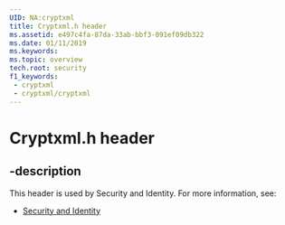 ```yaml
---
UID: NA:cryptxml
title: Cryptxml.h header
ms.assetid: e497c4fa-87da-33ab-bbf3-091ef09db322
ms.date: 01/11/2019
ms.keywords: 
ms.topic: overview
tech.root: security
f1_keywords:
 - cryptxml
 - cryptxml/cryptxml
---
```


# Cryptxml.h header


## -description

This header is used by Security and Identity. For more information, see:

- [Security and Identity](../_security/index.md)

